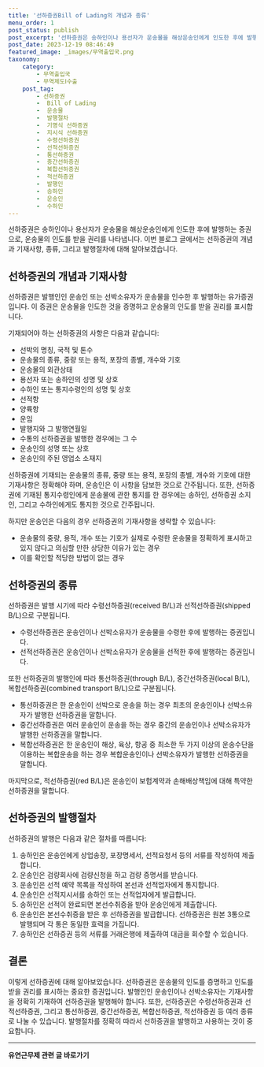 ```yaml
---
title: '선하증권Bill of Lading의 개념과 종류'
menu_order: 1
post_status: publish
post_excerpt: '선하증권은 송하인이나 용선자가 운송물을 해상운송인에게 인도한 후에 발행하는 증권으로, 운송물의 인도를 받을 권리를 나타냅니다. 이번 블로그 글에서는 선하증권의 개념과 기재사항, 종류, 그리고 발행절차에 대해 알아보겠습니다.'
post_date: 2023-12-19 08:46:49
featured_image: _images/무역출입국.png
taxonomy:
    category:
        - 무역출입국
        - 무역제도Ⅰ수출
    post_tag:
        - 선하증권
        -  Bill of Lading
        -  운송물
        -  발행절차
        -  기명식 선하증권
        -  지시식 선하증권
        -  수령선하증권
        -  선적선하증권
        -  통선하증권
        -  중간선하증권
        -  복합선하증권
        -  적선하증권
        -  발행인
        -  송하인
        -  운송인
        -  수하인
---
```



선하증권은 송하인이나 용선자가 운송물을 해상운송인에게 인도한 후에 발행하는 증권으로, 운송물의 인도를 받을 권리를 나타냅니다. 이번 블로그 글에서는 선하증권의 개념과 기재사항, 종류, 그리고 발행절차에 대해 알아보겠습니다.

## 선하증권의 개념과 기재사항

선하증권은 발행인인 운송인 또는 선박소유자가 운송물을 인수한 후 발행하는 유가증권입니다. 이 증권은 운송물을 인도한 것을 증명하고 운송물의 인도를 받을 권리를 표시합니다.

기재되어야 하는 선하증권의 사항은 다음과 같습니다:
- 선박의 명칭, 국적 및 톤수
- 운송물의 종류, 중량 또는 용적, 포장의 종별, 개수와 기호
- 운송물의 외관상태
- 용선자 또는 송하인의 성명 및 상호
- 수하인 또는 통지수령인의 성명 및 상호
- 선적항
- 양륙항
- 운임
- 발행지와 그 발행연월일
- 수통의 선하증권을 발행한 경우에는 그 수
- 운송인의 성명 또는 상호
- 운송인의 주된 영업소 소재지

선하증권에 기재되는 운송물의 종류, 중량 또는 용적, 포장의 종별, 개수와 기호에 대한 기재사항은 정확해야 하며, 운송인은 이 사항을 담보한 것으로 간주됩니다. 또한, 선하증권에 기재된 통지수령인에게 운송물에 관한 통지를 한 경우에는 송하인, 선하증권 소지인, 그리고 수하인에게도 통지한 것으로 간주됩니다.

하지만 운송인은 다음의 경우 선하증권의 기재사항을 생략할 수 있습니다:
- 운송물의 중량, 용적, 개수 또는 기호가 실제로 수령한 운송물을 정확하게 표시하고 있지 않다고 의심할 만한 상당한 이유가 있는 경우
- 이를 확인할 적당한 방법이 없는 경우

## 선하증권의 종류

선하증권은 발행 시기에 따라 수령선하증권(received B/L)과 선적선하증권(shipped B/L)으로 구분됩니다.
- 수령선하증권은 운송인이나 선박소유자가 운송물을 수령한 후에 발행하는 증권입니다.
- 선적선하증권은 운송인이나 선박소유자가 운송물을 선적한 후에 발행하는 증권입니다.

또한 선하증권의 발행인에 따라 통선하증권(through B/L), 중간선하증권(local B/L), 복합선하증권(combined transport B/L)으로 구분됩니다.
- 통선하증권은 한 운송인이 선박으로 운송을 하는 경우 최초의 운송인이나 선박소유자가 발행한 선하증권을 말합니다.
- 중간선하증권은 여러 운송인이 운송을 하는 경우 중간의 운송인이나 선박소유자가 발행한 선하증권을 말합니다.
- 복합선하증권은 한 운송인이 해상, 육상, 항공 중 최소한 두 가지 이상의 운송수단을 이용하는 복합운송을 하는 경우 복합운송인이나 선박소유자가 발행한 선하증권을 말합니다.

마지막으로, 적선하증권(red B/L)은 운송인이 보험계약과 손해배상책임에 대해 특약한 선하증권을 말합니다.

## 선하증권의 발행절차

선하증권의 발행은 다음과 같은 절차를 따릅니다:
1. 송하인은 운송인에게 상업송장, 포장명세서, 선적요청서 등의 서류를 작성하여 제출합니다.
2. 운송인은 검량회사에 검량신청을 하고 검량 증명서를 받습니다.
3. 운송인은 선적 예약 목록을 작성하여 본선과 선적업자에게 통지합니다.
4. 운송인은 선적지시서를 송하인 또는 선적업자에게 발급합니다.
5. 송하인은 선적이 완료되면 본선수취증을 받아 운송인에게 제출합니다.
6. 운송인은 본선수취증을 받은 후 선하증권을 발급합니다. 선하증권은 원본 3통으로 발행되며 각 통은 동일한 효력을 가집니다.
7. 송하인은 선하증권 등의 서류를 거래은행에 제출하여 대금을 회수할 수 있습니다.

## 결론

이렇게 선하증권에 대해 알아보았습니다. 선하증권은 운송물의 인도를 증명하고 인도를 받을 권리를 표시하는 중요한 증권입니다. 발행인인 운송인이나 선박소유자는 기재사항을 정확히 기재하여 선하증권을 발행해야 합니다. 또한, 선하증권은 수령선하증권과 선적선하증권, 그리고 통선하증권, 중간선하증권, 복합선하증권, 적선하증권 등 여러 종류로 나눌 수 있습니다. 발행절차를 정확히 따라서 선하증권을 발행하고 사용하는 것이 중요합니다.


<!-- wp:separator -->
<hr class="wp-block-separator has-alpha-channel-opacity"/>
<!-- /wp:separator -->

<!-- wp:group {"backgroundColor":"base","layout":{"type":"constrained"}} -->
<div class="wp-block-group has-base-background-color has-background"><!-- wp:paragraph {"align":"center","fontSize":"medium"} -->
<p class="has-text-align-center has-large-font-size"><strong>유연근무제 관련 글 바로가기</strong></p>
<!-- /wp:paragraph -->


<!-- wp:latest-posts
{"categories":[{"id":11200,"count":19,"description":"","link":"https://uknowlaw.com/category/%ec%9c%a0%ec%97%b0%ea%b7%bc%eb%ac%b4%ec%a0%9c/","name":"유연근무제","slug":"유연근무제","taxonomy":"category","parent":0,"meta":[],"_links":{"self":[{"href":"https://uknowlaw.com/wp-json/wp/v2/categories/11200"}],"collection":[{"href":"https://uknowlaw.com/wp-json/wp/v2/categories"}],"about":[{"href":"https://uknowlaw.com/wp-json/wp/v2/taxonomies/category"}],"wp:post_type":[{"href":"https://uknowlaw.com/wp-json/wp/v2/posts?categories=11200"}],"curies":[{"name":"wp","href":"https://api.w.org/{rel}","templated":true}]}}],"postsToShow":100,"excerptLength":28,"postLayout":"grid","columns":2,"featuredImageAlign":"left","featuredImageSizeSlug":"large","fontSize":"small"} /--></div>
<!-- /wp:group -->